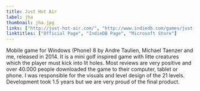 ```yaml
---
title: Just Hot Air
label: jha
thumbnail: jha.jpg
links: ["http://just-hot-air.com/", "http://www.indiedb.com/games/just-hot-air", "https://www.microsoft.com/en-us/store/p/just-hot-air/9wzdncrdf5nl"]
linktitles: ["Official Page", "IndieDB Page", "Microsoft Store"]
---
```

Mobile game for Windows (Phone) 8 by Andre Taulien, Michael Taenzer and me, released in 2014. It is a mini golf inspired game with litte creatures which the player must kick into lit holes. Most reviews are very positive and over 40.000 people downloaded the game to their computer, tablet or phone. I was responsible for the visuals and level design of the 21 levels. Development took 1.5 years but we are very proud of the final product.
